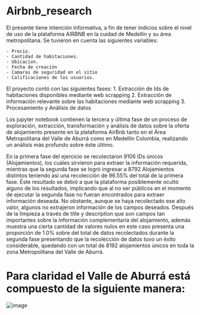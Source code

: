 # Airbnb_research

El presente tiene intención informativa, a fin de tener indicios sobre el nivel de uso de la plataforma AIRBNB en la cuidad de Medellin y su área metropolitana. Se tuvieron en cuenta las siguientes variables:

    - Precio.
    - Cantidad de habitaciones.
    - Ubicacion.
    - Fecha de creación
    - Camaras de seguridad en el sitio
    - Calificaciones de los usuarios.

El proyecto contó con las siguientes fases:
    1. Extracción de Ids de habitaciones disponibles mediante web scrapping
    2. Extracción de información relevante sobre las habitaciones mediante web scrapping
    3. Procesamiento y Análisis de datos

Los jupyter notebook contienen la tercera y última fase de un proceso de exploración, extracción, transformación y análisis de datos sobre la oferta de alojamiento presente en la plataforma AirBnb tanto en el Área Metropolitana del Valle de Aburrá como en Medellín Colombia, realizando un análisis más profundo sobre éste último.

En la primera fase del ejercicio se recolectaron 9106 IDs únicos (Alojamientos), los cuáles sirvieron para extraer la información requerida, mientras que la segunda fase se logró ingresar a 8792 Alojamientos distintos teniendo así una recolección de 96.55% del total de la primera fase. Éste resultado se debió a que la plataforma posiblemente ocultó alguno de los resultados, implicando que al no ser públicos en el momento de ejecutar la segunda fase no fueran encontrados para extraer información deseada. No obstante, aunque se haya recolectado ese alto valor, algunos no extrajeron información de los campos deseados. Después de la limpieza a través de title y description que son campos tan importantes sobre la información complementaria del alojamiento, además muestra una cierta cantidad de valores nulos en este caso presenta una proporción de 1.0% sobre del total de datos recolectados durante la segunda fase presentando que la recolección de datos tuvo un éxito considerable, quedando con un total de 8192 alojamientos únicos en toda la zona Metropolitana del Valle de Aburrá.

# **Para claridad el Valle de Aburrá está compuesto de la siguiente manera:**
![image](https://github.com/DavidNCamelo/Airbnb_research/assets/93718360/273bb6b3-82aa-467c-99a8-7c7ba5251385)
